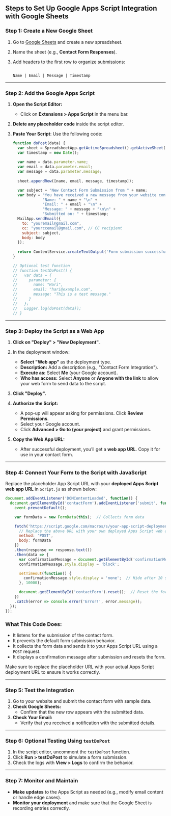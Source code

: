 ## **Steps to Set Up Google Apps Script Integration with Google Sheets**

### **Step 1: Create a New Google Sheet**
1. Go to [Google Sheets](https://sheets.google.com) and create a new spreadsheet.
2. Name the sheet (e.g., **Contact Form Responses**).
3. Add headers to the first row to organize submissions:
   
   ```
   
   Name | Email | Message | Timestamp
   
   ```

---

### **Step 2: Add the Google Apps Script**
1. **Open the Script Editor:**
   - Click on **Extensions > Apps Script** in the menu bar.
2. **Delete any placeholder code** inside the script editor.

3. **Paste Your Script**:
   Use the following code:

   ```javascript
   function doPost(data) {
     var sheet = SpreadsheetApp.getActiveSpreadsheet().getActiveSheet();
     var timestamp = new Date();
     
     var name = data.parameter.name;
     var email = data.parameter.email;
     var message = data.parameter.message;
     
     sheet.appendRow([name, email, message, timestamp]);

     var subject = "New Contact Form Submission from " + name;
     var body = "You have received a new message from your website contact form.\n\n" +
                "Name: " + name + "\n" +
                "Email: " + email + "\n" +
                "Message: " + message + "\n\n" +
                "Submitted on: " + timestamp;
     MailApp.sendEmail({
       to: "youremail@gmail.com",
       cc: "yourccemail@gmail.com", // CC recipient
       subject: subject,
       body: body
     });
     
     return ContentService.createTextOutput('Form submission successful!');
   }

   // Optional test function
   // function testDoPost() {
   //   var data = {
   //     parameter: {
   //       name: "Hari",
   //       email: "hari@example.com",
   //       message: "This is a test message."
   //     }
   //   };
   //   Logger.log(doPost(data));
   // }
   ```

---

### **Step 3: Deploy the Script as a Web App**
1. **Click on "Deploy" > "New Deployment".**  
2. In the deployment window:
   - **Select "Web app"** as the deployment type.
   - **Description:** Add a description (e.g., "Contact Form Integration").
   - **Execute as:** Select **Me** (your Google account).
   - **Who has access:** Select **Anyone** or **Anyone with the link** to allow your web form to send data to the script.

3. **Click "Deploy".**

4. **Authorize the Script:**
   - A pop-up will appear asking for permissions. Click **Review Permissions**.
   - Select your Google account.
   - Click **Advanced > Go to (your project)** and grant permissions.

5. **Copy the Web App URL:**  
   - After successful deployment, you’ll get a **web app URL**. Copy it for use in your contact form.

---


### **Step 4: Connect Your Form to the Script with JavaScript**  

Replace the placeholder App Script URL with your **deployed Apps Script web app URL** in `Script.js` as shown below:

```javascript
document.addEventListener('DOMContentLoaded', function() {
  document.getElementById('contactForm').addEventListener('submit', function(event) {
    event.preventDefault();

    var formData = new FormData(this);  // Collects form data

    fetch('https://script.google.com/macros/s/your-app-script-deployment-id/exec', {  
      // Replace the above URL with your own deployed Apps Script web app URL
      method: 'POST',
      body: formData
    })
    .then(response => response.text())
    .then(data => {
      var confirmationMessage = document.getElementById('confirmationMessage');
      confirmationMessage.style.display = 'block';

      setTimeout(function() {
        confirmationMessage.style.display = 'none';  // Hide after 10 seconds
      }, 10000);

      document.getElementById('contactForm').reset();  // Reset the form
    })
    .catch(error => console.error('Error!', error.message));
  });
});
```

### **What This Code Does:**
- It listens for the submission of the contact form.
- It prevents the default form submission behavior.
- It collects the form data and sends it to your Apps Script URL using a `POST` request.
- It displays a confirmation message after submission and resets the form.

Make sure to replace the placeholder URL with your actual Apps Script deployment URL to ensure it works correctly.

---

### **Step 5: Test the Integration**
1. Go to your website and submit the contact form with sample data.
2. **Check Google Sheets:**  
   - Confirm that the new row appears with the submitted data.
3. **Check Your Email:**  
   - Verify that you received a notification with the submitted details.

---

### **Step 6: Optional Testing Using `testDoPost`**
1. In the script editor, uncomment the `testDoPost` function.
2. Click **Run > testDoPost** to simulate a form submission.
3. Check the logs with **View > Logs** to confirm the behavior.

---

### **Step 7: Monitor and Maintain**
- **Make updates** to the Apps Script as needed (e.g., modify email content or handle edge cases).
- **Monitor your deployment** and make sure that the Google Sheet is recording entries correctly.

